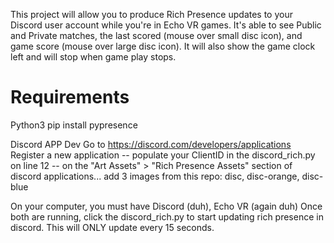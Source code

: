 This project will allow you to produce Rich Presence updates to your Discord user account while you're in Echo VR games.
It's able to see Public and Private matches, the last scored (mouse over small disc icon), and game score (mouse over large disc icon). It will also show the game clock left and will stop when game play stops. 


# Requirements
Python3
pip install pypresence

Discord APP Dev
Go to https://discord.com/developers/applications 
Register a new application
-- populate your ClientID in the discord_rich.py on line 12
-- on the "Art Assets" > "Rich Presence Assets" section of discord applications... add 3 images from this repo: disc, disc-orange, disc-blue

On your computer, you must have Discord (duh), Echo VR (again duh)
Once both are running, click the discord_rich.py to start updating rich presence in discord.  This will ONLY update every 15 seconds.

